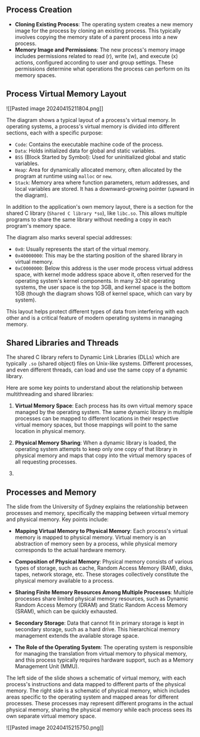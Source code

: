 
## Process Creation
- **Cloning Existing Process**: The operating system creates a new memory image for the process by cloning an existing process. This typically involves copying the memory state of a parent process into a new process.
- **Memory Image and Permissions**: The new process's memory image includes permissions related to read (r), write (w), and execute (x) actions, configured according to user and group settings. These permissions determine what operations the process can perform on its memory spaces.

## Process Virtual Memory Layout

![[Pasted image 20240415211804.png]]

The diagram shows a typical layout of a process's virtual memory. In operating systems, a process's virtual memory is divided into different sections, each with a specific purpose:

- `Code`: Contains the executable machine code of the process.
- `Data`: Holds initialized data for global and static variables.
- `BSS` (Block Started by Symbol): Used for uninitialized global and static variables.
- `Heap`: Area for dynamically allocated memory, often allocated by the program at runtime using `malloc` or `new`.
- `Stack`: Memory area where function parameters, return addresses, and local variables are stored. It has a downward-growing pointer (upward in the diagram).

In addition to the application's own memory layout, there is a section for the shared C library (`Shared C library *so`), like `libc.so`. This allows multiple programs to share the same library without needing a copy in each program's memory space.

The diagram also marks several special addresses:

- `0x0`: Usually represents the start of the virtual memory.
- `0x40000000`: This may be the starting position of the shared library in virtual memory.
- `0xC0000000`: Below this address is the user mode process virtual address space, with kernel mode address space above it, often reserved for the operating system's kernel components. In many 32-bit operating systems, the user space is the top 3GB, and kernel space is the bottom 1GB (though the diagram shows 1GB of kernel space, which can vary by system).

This layout helps protect different types of data from interfering with each other and is a critical feature of modern operating systems in managing memory.

## Shared Libraries and Threads

The shared C library refers to Dynamic Link Libraries (DLLs) which are typically `.so` (shared object) files on Unix-like systems. Different processes, and even different threads, can load and use the same copy of a dynamic library.

Here are some key points to understand about the relationship between multithreading and shared libraries:

1. **Virtual Memory Space**: Each process has its own virtual memory space managed by the operating system. The same dynamic library in multiple processes can be mapped to different locations in their respective virtual memory spaces, but those mappings will point to the same location in physical memory.

2. **Physical Memory Sharing**: When a dynamic library is loaded, the operating system attempts to keep only one copy of that library in physical memory and maps that copy into the virtual memory spaces of all requesting processes.
3. 
## Processes and Memory

The slide from the University of Sydney explains the relationship between processes and memory, specifically the mapping between virtual memory and physical memory. Key points include:

- **Mapping Virtual Memory to Physical Memory**: Each process's virtual memory is mapped to physical memory. Virtual memory is an abstraction of memory seen by a process, while physical memory corresponds to the actual hardware memory.

- **Composition of Physical Memory**: Physical memory consists of various types of storage, such as cache, Random Access Memory (RAM), disks, tapes, network storage, etc. These storages collectively constitute the physical memory available to a process.

- **Sharing Finite Memory Resources Among Multiple Processes**: Multiple processes share limited physical memory resources, such as Dynamic Random Access Memory (DRAM) and Static Random Access Memory (SRAM), which can be quickly exhausted.

- **Secondary Storage**: Data that cannot fit in primary storage is kept in secondary storage, such as a hard drive. This hierarchical memory management extends the available storage space.

- **The Role of the Operating System**: The operating system is responsible for managing the translation from virtual memory to physical memory, and this process typically requires hardware support, such as a Memory Management Unit (MMU).

The left side of the slide shows a schematic of virtual memory, with each process's instructions and data mapped to different parts of the physical memory. The right side is a schematic of physical memory, which includes areas specific to the operating system and mapped areas for different processes. These processes may represent different programs in the actual physical memory, sharing the physical memory while each process sees its own separate virtual memory space.

![[Pasted image 20240415215750.png]]

